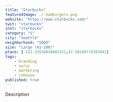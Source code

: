 ```yaml
---
title: "Starbucks"
featuredImage: ./-hamburgers.png
website: "https://www.starbucks.com/"
twit: "starbucks"
inst: "starbucks"
category: "S"
city: "Seattle"
neighborhood: "SODO"
size: "Large (41-100)"
place: [-122.33530838682252,47.58109774393941]
tags:
    - branding
    - ux/ui
    - marketing
    - inhouse
published: true
---
```


Description
